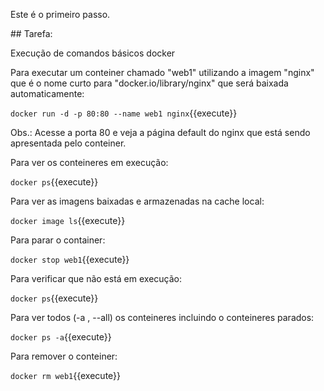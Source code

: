 Este é o primeiro passo.

## Tarefa:

Execução de comandos básicos docker

Para executar um conteiner chamado "web1" utilizando a imagem "nginx" que é o nome curto para "docker.io/library/nginx" que será baixada automaticamente:

`docker run -d -p 80:80 --name web1 nginx`{{execute}}

Obs.: Acesse a porta 80 e veja a página default do nginx que está sendo apresentada pelo conteiner.

Para ver os conteineres em execução:

`docker ps`{{execute}}

Para ver as imagens baixadas e armazenadas na cache local:

`docker image ls`{{execute}}

Para parar o container:

`docker stop web1`{{execute}}

Para verificar que não está em execução:

`docker ps`{{execute}}

Para ver todos (-a , --all) os conteineres incluindo o conteineres parados:

`docker ps -a`{{execute}}

Para remover o conteiner:

`docker rm web1`{{execute}}


